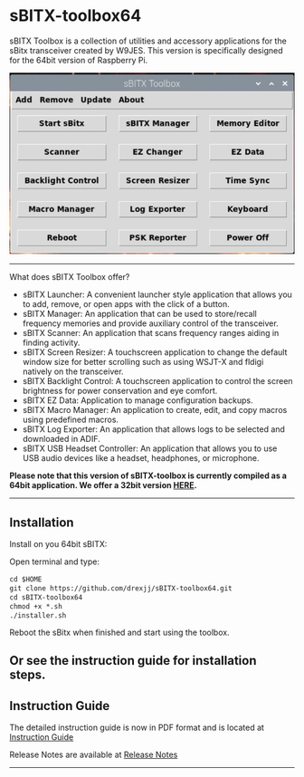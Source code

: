 # sBITX-toolbox64

sBITX Toolbox is a collection of utilities and accessory applications for the sBitx transceiver created by W9JES. This version is specifically designed for the 64bit version of Raspberry Pi.


![toolbox image](toolbox.jpg)


-----

What does sBITX Toolbox offer?

- sBITX Launcher: A convenient launcher style application that allows you to add, remove, or open apps with the click of a button.
- sBITX Manager: An application that can be used to store/recall frequency memories and provide auxiliary control of the transceiver.
- sBITX Scanner: An application that scans frequency ranges aiding in finding activity.
- sBITX Screen Resizer: A touchscreen application to change the default window size for better scrolling such as using WSJT-X and fldigi natively on the transceiver.
- sBITX Backlight Control: A touchscreen application to control the screen brightness for power conservation and eye comfort.
- sBITX EZ Data: Application to manage configuration backups.
- sBITX Macro Manager: An application to create, edit, and copy macros using predefined macros.
- sBITX Log Exporter: An application that allows logs to be selected and downloaded in ADIF.
- sBITX USB Headset Controller: An application that allows you to use USB audio devices like a headset, headphones, or microphone.

**Please note that this version of sBITX-toolbox is currently compiled as a 64bit application. We offer a 32bit version [HERE](https://github.com/drexjj/sBITX-toolbox).**

-----

Installation
-----

Install on you 64bit sBITX:

Open terminal and type:

```console
cd $HOME
git clone https://github.com/drexjj/sBITX-toolbox64.git
cd sBITX-toolbox64
chmod +x *.sh
./installer.sh
```
Reboot the sBitx when finished and start using the toolbox.

Or see the instruction guide for installation steps.
-----

Instruction Guide
-----

The detailed instruction guide is now in PDF format and is located at [Instruction Guide](https://github.com/drexjj/sBITX-toolbox64/blob/main/sBITX%20Toolbox%20Guide%20%20v2.2.pdf)

Release Notes are available at [Release Notes](https://github.com/drexjj/sBITX-toolbox64/blob/main/release_notes.txt)

-----

